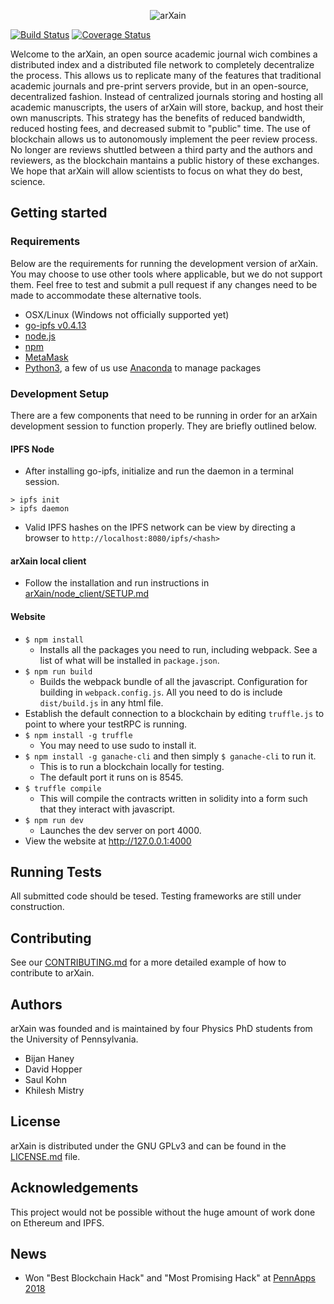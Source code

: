 <p align="center">
  <img src="https://github.com/david-hopper/arXain/blob/master/src/images/logo_name.png" alt="arXain" /></center>
</p>

[![Build Status](https://travis-ci.org/arXain/arXain.svg?branch=master)](https://travis-ci.org/arXain/arXain/master)
[![Coverage Status](https://coveralls.io/repos/github/arXain/arXain/badge.svg?branch=master)](https://coveralls.io/github/arXain/arXain?branch=master)


Welcome to the arXain, an open source academic journal wich combines a distributed index and a distributed file network to completely decentralize the process. This allows us to replicate many of the features that traditional academic journals and pre-print servers provide, but in an open-source, decentralized fashion. Instead of centralized journals storing and hosting all academic manuscripts, the users of arXain will store, backup, and host their own manuscripts. This strategy has the benefits of reduced bandwidth, reduced hosting fees, and decreased submit to "public" time. The use of blockchain allows us to autonomously implement the peer review process. No longer are reviews shuttled between a third party and the authors and reviewers, as the blockchain mantains a public history of these exchanges. We hope that arXain will allow scientists to focus on what they do best, science.

## Getting started

### Requirements

Below are the requirements for running the development version of arXain. You may choose to use other tools where applicable, but we do not support them. Feel free to test and submit a pull request if any changes need to be made to accommodate these alternative tools.

* OSX/Linux (Windows not officially supported yet)
* [go-ipfs v0.4.13](https://dist.ipfs.io/#go-ipfs)
* [node.js](https://nodejs.org/en/)
* [npm](https://www.npmjs.com/)
* [MetaMask](https://metamask.io/)
* [Python3](https://www.python.org/), a few of us use [Anaconda](https://www.anaconda.com/download/) to manage packages

### Development Setup

There are a few components that need to be running in order for an arXain development session to function properly. They are briefly outlined below.

#### IPFS Node

- After installing go-ipfs, initialize and run the daemon in a terminal session.
```
> ipfs init
> ipfs daemon
```
- Valid IPFS hashes on the IPFS network can be view by directing a browser to `http://localhost:8080/ipfs/<hash>`

#### arXain local client

- Follow the installation and run instructions in [arXain/node_client/SETUP.md](https://github.com/david-hopper/arXain/blob/master/node_client/SETUP.md)

#### Website

- `$ npm install`
    - Installs all the packages you need to run, including webpack. See a list of what will be installed in `package.json`.
- `$ npm run build`
    - Builds the webpack bundle of all the javascript. Configuration for building in `webpack.config.js`. All you need to do is include `dist/build.js` in any html file.
- Establish the default connection to a blockchain by editing `truffle.js` to point to where your testRPC is running.
- `$ npm install -g truffle`
    - You may need to use sudo to install it.
- `$ npm install -g ganache-cli` and then simply `$ ganache-cli` to run it.
    - This is to run a blockchain locally for testing.
    - The default port it runs on is 8545.
- `$ truffle compile `
    - This will compile the contracts written in solidity into a form such that they interact with javascript.
- `$ npm run dev`
    - Launches the dev server on port 4000.
- View the website at http://127.0.0.1:4000

## Running Tests

All submitted code should be tesed. Testing frameworks are still under construction.

## Contributing

See our [CONTRIBUTING.md](CONTRIBUTING.md) for a more detailed example of how to contribute to arXain.

## Authors

arXain was founded and is maintained by four Physics PhD students from the University of Pennsylvania.

- Bijan Haney
- David Hopper
- Saul Kohn
- Khilesh Mistry

## License

arXain is distributed under the GNU GPLv3 and can be found in the [LICENSE.md](LICENSE.md) file.

## Acknowledgements

This project would not be possible without the huge amount of work done on Ethereum and IPFS.

## News

- Won "Best Blockchain Hack" and "Most Promising Hack" at [PennApps 2018](https://devpost.com/software/arxain)
